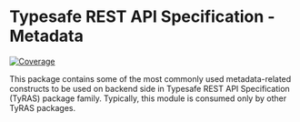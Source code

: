 # Typesafe REST API Specification - Metadata

[![Coverage](https://codecov.io/gh/ty-ras/metadata/branch/main/graph/badge.svg?flag=metadata)](https://codecov.io/gh/ty-ras/metadata)

This package contains some of the most commonly used metadata-related constructs to be used on backend side in Typesafe REST API Specification (TyRAS) package family.
Typically, this module is consumed only by other TyRAS packages.
